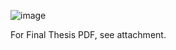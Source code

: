 ![image](https://github.com/user-attachments/assets/e38784f3-c2e3-463b-92b8-7e1d63a226f6)

For Final Thesis PDF, see attachment. 
